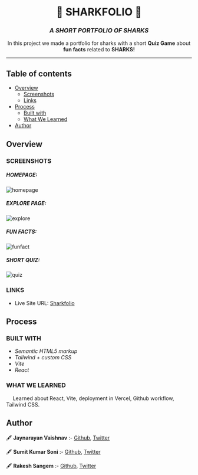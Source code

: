 <div align="center">

# 🔱 **SHARKFOLIO** 🦈
### _A SHORT PORTFOLIO OF SHARKS_

In this project we made a portfolio for sharks with a short **Quiz Game** about **fun facts** related to **SHARKS!**

<hr>
</div>

## **Table of contents**

- [Overview](#overview)
  - [Screenshots](#screenshots)
  - [Links](#links)
- [Process](#process)
  - [Built with](#built-with)
  - [What We Learned](#what-we-learned)
- [Author](#author)

## **Overview**

### SCREENSHOTS 

##### _HOMEPAGE_:
![homepage](https://user-images.githubusercontent.com/54346106/193443537-deab1b57-450d-4a1b-885e-0bb417b09882.png)

##### _EXPLORE PAGE_:
![explore](https://user-images.githubusercontent.com/54346106/193443578-fb45987c-795d-410b-87fb-658815a8422b.png)

##### _FUN FACTS_:
![funfact](https://user-images.githubusercontent.com/54346106/193443617-23adb574-53d0-4e3a-8e8e-27e0b1b936cb.png)

##### _SHORT QUIZ_:
![quiz](https://user-images.githubusercontent.com/54346106/193443676-af01124a-b054-4c9d-b8ab-deea7f65abfb.png)

### LINKS

- Live Site URL: [Sharkfolio](https://sharkfolio.vercel.app/)

## **Process**

### BUILT WITH

- _Semantic HTML5 markup_
- _Tailwind + custom CSS_
- _Vite_
- _React_

### WHAT WE LEARNED

&emsp; Learned about React, Vite, deployment in Vercel, Github workflow, Tailwind CSS.

## **Author**

  🖋️ **Jaynarayan Vaishnav** :- [Github](https://github.com/jaynarayan-vaishnav),  [Twitter](https://www.twitter.com/jaystwtt)

  🖋️ **Sumit Kumar Soni** :- [Github](https://github.com/zelfroster),  [Twitter](https://twitter.com/zelfroster)

  🖋️ **Rakesh Sangem** :- [Github](https://github.com/RakeshSangem),  [Twitter](https://twitter.com/RakeshSangem8)
